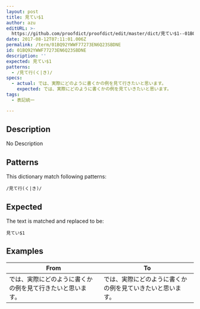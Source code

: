 ```yaml
---
layout: post
title: 見てい$1
author: azu
editURL: >-
  https://github.com/proofdict/proofdict/edit/master/dict/見てい$1--01BQ92YWWF77273EN6Q23SBDNE.yml
date: 2017-08-12T07:11:01.006Z
permalink: /term/01BQ92YWWF77273EN6Q23SBDNE
id: 01BQ92YWWF77273EN6Q23SBDNE
description: ''
expected: 見てい$1
patterns:
  - /見て行(く|き)/
specs:
  - actual: では、実際にどのように書くかの例を見て行きたいと思います。
    expected: では、実際にどのように書くかの例を見ていきたいと思います。
tags:
  - 表記統一

---
```


## Description

No Description 

## Patterns

This dictionary match following patterns:

    /見て行(く|き)/

## Expected

The text is matched and replaced to be:

    見てい$1

## Examples

| From                          | To                            |
| ----------------------------- | ----------------------------- |
| では、実際にどのように書くかの例を見て行きたいと思います。 | では、実際にどのように書くかの例を見ていきたいと思います。 |
